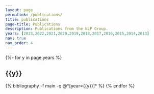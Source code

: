 ```yaml
---
layout: page
permalink: /publications/
title: publications
page-title: Publications
description: Publications from the NLP Group.
years: [2023,2022,2021,2020,2019,2018,2017,2016,2015,2014,2013]
nav: true
nav_order: 4
---
```

<!-- _pages/publications.md -->
<div class="publications">

{%- for y in page.years %}
  <h2 class="year">{{y}}</h2>
  {% bibliography -f main -q @*[year={{y}}]* %}
{% endfor %}

</div>

  <!-- {% bibliography -q @*[year={{y}}]* %} -->

  <!-- {% bibliography -f papers -q @*[year={{y}}]* %} -->

